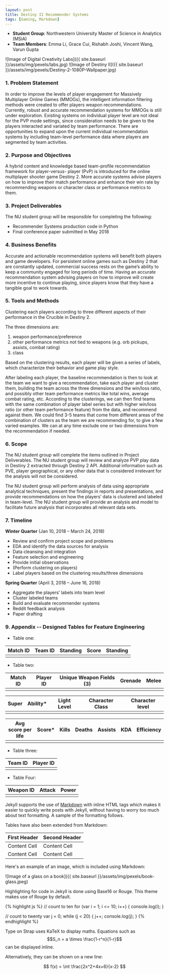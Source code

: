 ```yaml
---
layout: post
title: Destiny II Recommender Systems
tags: [Gaming, Markdown]
---
```


*   **Student Group**: Northwestern University Master of Science in Analytics (MSiA)    
*   **Team Members**: Emma Li, Grace Cui, Rishabh Joshi, Vincent Wang, Varun Gupta    

![Image of Digital Creativity Labs]({{ site.baseurl }}/assets/img/pexels/labs.jpg)
![Image of Destiny II]({{ site.baseurl }}/assets/img/pexels/Destiny-2-1080P-Wallpaper.jpg)

### 1. Problem Statement

In order to improve the levels of player engagement for Massively Multiplayer Online Games (MMOGs), the intelligent information filtering methods were created to offer players weapon recommendations. Currently, robust and accurate recommendation systems for MMOGs is still under exploration. Existing systems on individual player level are not ideal for the PVP mode settings, since consideration needs to be given to the players interacted and variated by team performance. There are opportunities to expand upon the current individual recommendation systems by including team-level performance data where players are segmented by team activities.

### 2. Purpose and Objectives

A hybrid content and knowledge based team-profile recommendation framework for player-versus- player (PvP) is introduced for the online multiplayer shooter game Destiny 2. More accurate systems advise players on how to improve their match performance and enhance their win rate by recommending weapons or character class or performance metrics to them. 

### 3. Project Deliverables 

The NU student group will be responsible for completing the following:<br/> 
*   Recommender Systems production code in Python<br/> 
*   Final conference paper submitted in May 2018<br/> 

### 4. Business Benefits

Accurate and actionable recommendation systems will benefit both players and game developers. For persistent online games such as Destiny 2 that are constantly updated, commercial success rests on the game’s ability to keep a community engaged for long periods of time. Having an accurate recommendation system advising players on how to improve will create more incentive to continue playing, since players know that they have a tangible goal to work towards.

### 5. Tools and Methods

Clustering each players according to three different aspects of their performance in the Crucible in Destiny 2. 

The three dimensions are:
1. weapon performance/preference
2. other performance metrics not tied to weapons (e.g. orb pickups, assists, combat rating)
3. class

Based on the clustering results, each player will be given a series of labels, which characterize their behavior and game play style. 

After labeling each player, the baseline recommendation is then to look at the team we want to give a recommendation, take each player and cluster them, building the team across the three dimensions and the win/loss ratio, and possibly other team performance metrics like total wins, average combat rating, etc. According to the clusterings, we can then find teams with the same combination of player label series but with higher win/loss ratio (or other team performance feature) from the data, and recommend against them. We could find 3-5 teams that come from different areas of the combination of clusters as the team we are recommending for, to give a few varied examples. We can at any time exclude one or two dimensions from the recommendation if needed.

### 6. Scope

The NU student group will complete the items outlined in Project Deliverables. The NU student group will review and analyze PVP play data in Destiny 2 extracted through Destiny 2 API. Additional information such as PVE, player geographical, or any other data that is considered irrelevant for the analysis will not be considered.

The NU student group will perform analysis of data using appropriate analytical techniques, present the findings in reports and presentations, and provide recommendations on how the players’ data is clustered and labeled in team-level. The NU student group will provide an analysis and model to facilitate future analysis that incorporates all relevant data sets. 

### 7. Timeline

**Winter Quarter** (Jan 10, 2018 – March 24, 2018) 
*   Review and confirm project scope and problems
*   EDA and identify the data sources for analysis
*	Data cleansing and integration
*	Feature selection and engineering
*	Provide initial observations
*	(Perform clustering on players)
*	Label players based on the clustering results/three dimensions 


**Spring Quarter** (April 3, 2018 – June 16, 2018) 
*   Aggregate the players’ labels into team level
*	Cluster labeled teams
*	Build and evaluate recommender systems 
*	Reddit feedback analysis 
*	Paper drafting

### 9. Appendix -- Designed Tables for Feature Engineering

*   Table one:

Match ID      | Team ID       | Standing      | Score         | Standing        
------------- | ------------- | ------------- | ------------- | -------------
              |               |               |               | 

*   Table two:

Match ID      | Player ID     | Unique Weapon Fields (3)     | Grenade       | Melee             
------------- | ------------- | ---------------------------- | ------------- | ------------- 
              |               |                              |               |              

Super         | Ability*      | Light Level   | Character Class   | Character level       
------------- | ------------- | ------------- | ----------------- | -----------------
              |               |               |                   | 

Avg score per life   | Score*      | Kills       | Deaths      | Assists     | KDA        | Efficiency
-------------------- | ----------- | ----------- | ----------- | ----------- | ---------- | -------------
                     |             |             |             |             |            |
                     
*   Table three:

Team ID       | Player ID            
------------- | ------------- 
              |               
              
*   Table Four:

Weapon ID     | Attack        | Power              
------------- | ------------- | ------------- 
              |               |               
                     


Jekyll supports the use of [Markdown](http://daringfireball.net/projects/markdown/syntax) with inline HTML tags which makes it easier to quickly write posts with Jekyll, without having to worry too much about text formatting. A sample of the formatting follows.

Tables have also been extended from Markdown:

First Header  | Second Header
------------- | -------------
Content Cell  | Content Cell
Content Cell  | Content Cell

Here's an example of an image, which is included using Markdown:

![Image of a glass on a book]({{ site.baseurl }}/assets/img/pexels/book-glass.jpeg)

Highlighting for code in Jekyll is done using Base16 or Rouge. This theme makes use of Rouge by default.

{% highlight js %}
// count to ten
for (var i = 1; i <= 10; i++) {
    console.log(i);
}

// count to twenty
var j = 0;
while (j < 20) {
    j++;
    console.log(j);
}
{% endhighlight %}

Type on Strap uses KaTeX to display maths. Equations such as $$S_n = a \times \frac{1-r^n}{1-r}$$ can be displayed inline.

Alternatively, they can be shown on a new line:

$$ f(x) = \int \frac{2x^2+4x+6}{x-2} $$
